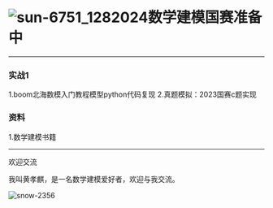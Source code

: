 # ![sun-6751_128](https://gitee.com/xingzhixin5/picture/raw/master/202408181417732.gif)2024数学建模国赛准备中
---
### 实战1
 1.boom北海数模入门教程模型python代码复现
 2.真题模拟：2023国赛c题实现

### 资料
 1.数学建模书籍

---
欢迎交流

我叫黄孝麒，是一名数学建模爱好者，欢迎与我交流。

![snow-2356](https://gitee.com/xingzhixin5/picture/raw/master/202408181419181.gif)

